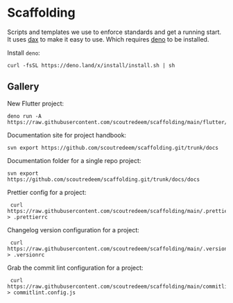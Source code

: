 # Scaffolding

Scripts and templates we use to enforce standards and get a running start. It uses
[dax][1] to make it easy to use. Which requires [deno][2] to be installed.

Install `deno`:

```
curl -fsSL https://deno.land/x/install/install.sh | sh
```

## Gallery

New Flutter project:

```
deno run -A https://raw.githubusercontent.com/scoutredeem/scaffolding/main/flutter/init.js
```

Documentation site for project handbook:

```
svn export https://github.com/scoutredeem/scaffolding.git/trunk/docs
```

Documentation folder for a single repo project:

```
svn export https://github.com/scoutredeem/scaffolding.git/trunk/docs/docs
```

Prettier config for a project:

```
 curl https://raw.githubusercontent.com/scoutredeem/scaffolding/main/.prettierrc > .prettierrc
```

Changelog version configuration for a project:

```
 curl https://raw.githubusercontent.com/scoutredeem/scaffolding/main/.versionrc > .versionrc
```

Grab the commit lint configuration for a project:

```
 curl https://raw.githubusercontent.com/scoutredeem/scaffolding/main/commitlint.config.js > commitlint.config.js
```

[1]: https://github.com/dsherret/dax
[2]: https://deno.land/
